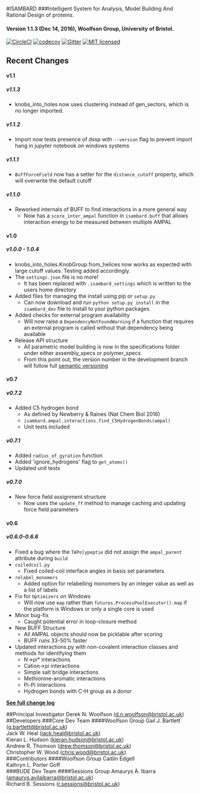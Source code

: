 #ISAMBARD
###Intelligent System for Analysis, Model Building And Rational Design of proteins.
#### Version 1.1.3 (Dec 14, 2016), Woolfson Group, University of Bristol.
[![CircleCI](https://circleci.com/gh/woolfson-group/isambard_dev.svg?style=shield&circle-token=0af7a4c0efd449fda7db2d1deef2745b8d289dcf)](https://circleci.com/gh/woolfson-group/isambard_dev)
[![codecov](https://codecov.io/gh/woolfson-group/isambard_dev/branch/master/graph/badge.svg?token=UEzouOJSdl)](https://codecov.io/gh/woolfson-group/isambard_dev)
[![Gitter](https://img.shields.io/gitter/room/nwjs/nw.js.svg?maxAge=2592000)](https://gitter.im/woolfson-group/isambard?utm_source=share-link&utm_medium=link&utm_campaign=share-link)
[![MIT licensed](https://img.shields.io/badge/license-MIT-blue.svg)](https://github.com/woolfson-group/isambard/blob/master/LICENSE.md)

## Recent Changes

#### v1.1

##### v1.1.3
* knobs_into_holes now uses clustering instead of gen_sectors, which is no longer imported.


##### v1.1.2
* Import now tests presence of dssp with `--version` flag to prevent import hang in jupyter notebook on windows systems

##### v1.1.1
* `BuffForceField` now has a setter for the `distance_cutoff` property, which will overwrite the default cutoff

##### v1.1.0

* Reworked internals of BUFF to find interactions in a more general way
    * Now has a `score_inter_ampal` function in `isambard.buff` that allows interaction energy to be measured between multiple AMPAL

#### v1.0

##### v1.0.0 - 1.0.4
* knobs_into_holes.KnobGroup.from_helices now works as expected with large cutoff values. Testing added accordingly.
* The `settings.json` file is no more!
    * It has been replaced with `.isambard_settings` which is written to the users home directory
* Added files for managing the install using pip or `setup.py`
    * Can now download and run `python setup.py install` in the `isambard_dev` file to install to your python packages
* Added checks for external program availability
    * Will now raise a `DependencyNotFoundWarning` if a function that requires an external program is called without that dependency being available
* Release API structure
    * All parametric model building is now in the specifications folder under either assembly_specs or polymer_specs
    * From this point out, the version number in the development branch will follow full [semantic versioning](http://semver.org/)

#### v0.7

##### v0.7.2
* Added C5 hydrogen bond
    * As defined by Newberry & Raines (Nat Chem Biol 2016)
    * `isambard.ampal.interactions.find_C5HydrogenBonds(ampal)`
    * Unit tests included

##### v0.7.1
* Added `radius_of_gyration` function
* Added 'ignore_hydrogens' flag to `get_atoms()`
* Updated unit tests

##### v0.7.0
* New force field assignment structure
    * Now uses the `update_ff` method to manage caching and updating force field parameters

#### v0.6

##### v0.6.0-0.6.6
* Fixed a bug where the `TAPolypeptie` did not assign the `ampal_parent` attribute during `build`
* `coiledcoil.py`
    * Fixed coiled-coil interface angles in basis set parameters
* `relabel_monomers`
    * Added option for relabelling monomers by an integer value as well as a list of labels
* Fix for `Optimizers` on Windows
    * Will now use `map` rather than `futures.ProcessPoolExecutor().map` if the platform is Windows or only a single core is used
* Minor bug-fix
     * Caught potential error in loop-closure method
* New BUFF Structure
    * All AMPAL objects should now be picklable after scoring
    * BUFF runs 33-50% faster
* Updated interactions.py with non-covalent interaction classes and methods for identifying them
    * N->pi* interactions
    * Cation->pi interactions
    * Simple salt bridge interactions
    * Methionine-aromatic interactions
    * Pi-Pi interactions
    * Hydrogen bonds with C-H group as a donor

[**See full change log**](https://github.com/woolfson-group/isambard_dev/wiki/Change-Log)

##Principal Investigator
Derek N. Woolfson (d.n.woolfson@bristol.ac.uk)
##Developers
###Core Dev Team
####Woolfson Group
Gail J. Bartlett (g.bartlett@bristol.ac.uk)<br>
Jack W. Heal (jack.heal@bristol.ac.uk)<br>
Kieran L. Hudson (kieran.hudson@bristol.ac.uk)<br>
Andrew R. Thomson (drew.thomson@bristol.ac.uk)<br>
Christopher W. Wood (chris.wood@bristol.ac.uk)<br>
###Contributors
####Woolfson Group
Caitlin Edgell<br>
Kathryn L. Porter Goff<br>
###BUDE Dev Team
####Sessions Group
Amaurys À. Ibarra (amaurys.avilaibarra@bristol.ac.uk)<br>
Richard B. Sessions (r.sessions@bristol.ac.uk)<br>
